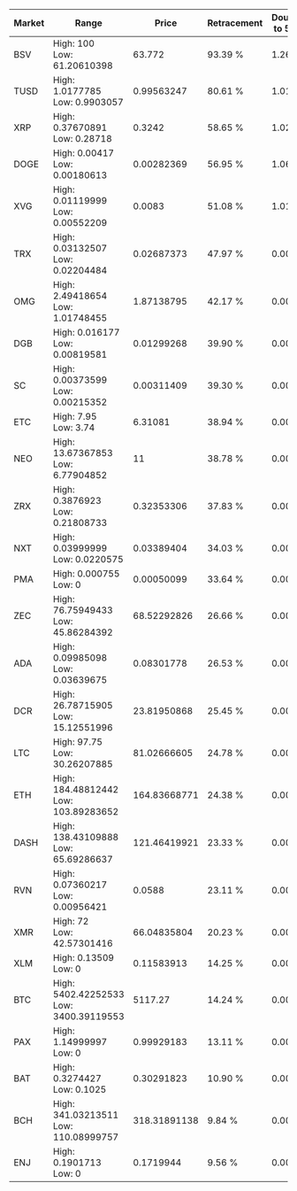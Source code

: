 | Market | Range | Price| Retracement | Doubles to 50% |
| --- | --- | --- | --- | --- |
| BSV | High: 100<br />Low: 61.20610398 | 63.772 | 93.39 % | 1.26 |
| TUSD | High: 1.0177785<br />Low: 0.9903057 | 0.99563247 | 80.61 % | 1.01 |
| XRP | High: 0.37670891<br />Low: 0.28718 | 0.3242 | 58.65 % | 1.02 |
| DOGE | High: 0.00417<br />Low: 0.00180613 | 0.00282369 | 56.95 % | 1.06 |
| XVG | High: 0.01119999<br />Low: 0.00552209 | 0.0083 | 51.08 % | 1.01 |
| TRX | High: 0.03132507<br />Low: 0.02204484 | 0.02687373 | 47.97 % | 0.00 |
| OMG | High: 2.49418654<br />Low: 1.01748455 | 1.87138795 | 42.17 % | 0.00 |
| DGB | High: 0.016177<br />Low: 0.00819581 | 0.01299268 | 39.90 % | 0.00 |
| SC | High: 0.00373599<br />Low: 0.00215352 | 0.00311409 | 39.30 % | 0.00 |
| ETC | High: 7.95<br />Low: 3.74 | 6.31081 | 38.94 % | 0.00 |
| NEO | High: 13.67367853<br />Low: 6.77904852 | 11 | 38.78 % | 0.00 |
| ZRX | High: 0.3876923<br />Low: 0.21808733 | 0.32353306 | 37.83 % | 0.00 |
| NXT | High: 0.03999999<br />Low: 0.0220575 | 0.03389404 | 34.03 % | 0.00 |
| PMA | High: 0.000755<br />Low: 0 | 0.00050099 | 33.64 % | 0.00 |
| ZEC | High: 76.75949433<br />Low: 45.86284392 | 68.52292826 | 26.66 % | 0.00 |
| ADA | High: 0.09985098<br />Low: 0.03639675 | 0.08301778 | 26.53 % | 0.00 |
| DCR | High: 26.78715905<br />Low: 15.12551996 | 23.81950868 | 25.45 % | 0.00 |
| LTC | High: 97.75<br />Low: 30.26207885 | 81.02666605 | 24.78 % | 0.00 |
| ETH | High: 184.48812442<br />Low: 103.89283652 | 164.83668771 | 24.38 % | 0.00 |
| DASH | High: 138.43109888<br />Low: 65.69286637 | 121.46419921 | 23.33 % | 0.00 |
| RVN | High: 0.07360217<br />Low: 0.00956421 | 0.0588 | 23.11 % | 0.00 |
| XMR | High: 72<br />Low: 42.57301416 | 66.04835804 | 20.23 % | 0.00 |
| XLM | High: 0.13509<br />Low: 0 | 0.11583913 | 14.25 % | 0.00 |
| BTC | High: 5402.42252533<br />Low: 3400.39119553 | 5117.27 | 14.24 % | 0.00 |
| PAX | High: 1.14999997<br />Low: 0 | 0.99929183 | 13.11 % | 0.00 |
| BAT | High: 0.3274427<br />Low: 0.1025 | 0.30291823 | 10.90 % | 0.00 |
| BCH | High: 341.03213511<br />Low: 110.08999757 | 318.31891138 | 9.84 % | 0.00 |
| ENJ | High: 0.1901713<br />Low: 0 | 0.1719944 | 9.56 % | 0.00 |
